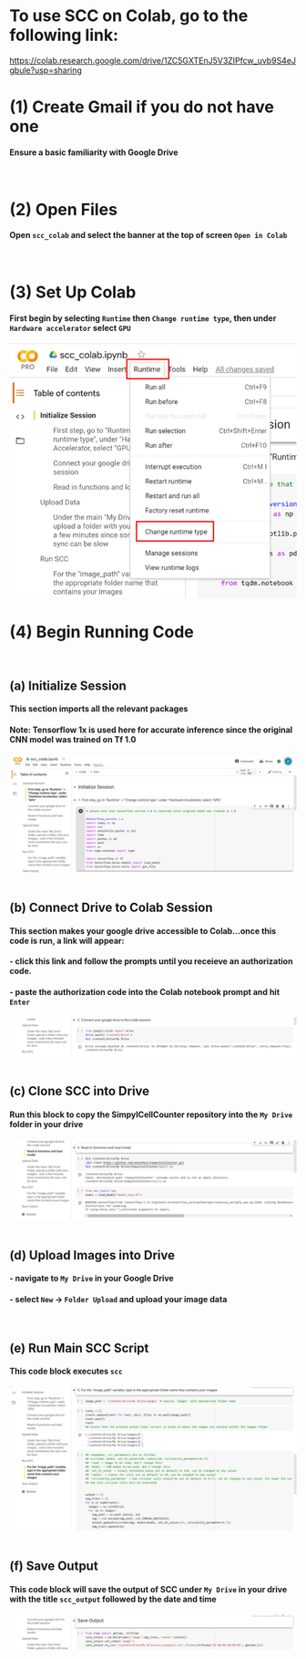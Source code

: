 # To use SCC on Colab, go to the following link:
https://colab.research.google.com/drive/1ZC5GXTEnJ5V3ZIPfcw_uvb9S4eJgbule?usp=sharing


# (1) Create Gmail if you do not have one
#### Ensure a basic familiarity with Google Drive
<br />

# (2) Open Files


#### Open `scc_colab` and select the banner at the top of screen `Open in Colab`
<br />

# (3) Set Up Colab
#### First begin by selecting `Runtime` then `Change runtime type`, then under `Hardware accelerator` select `GPU`
![](../../../icons/Picture1.png)
<br />

# (4) Begin Running Code
<br />

## (a) Initialize Session

#### This section imports all the relevant packages
#### Note: Tensorflow 1x is used here for accurate inference since the original CNN model was trained on Tf 1.0
![](../../../icons/Picture3.png)
<br />
<br />

## (b) Connect Drive to Colab Session
#### This section makes your google drive accessible to Colab...once this code is run, a link will appear: 
#### - click this link and follow the prompts until you receieve an authorization code. 
#### - paste the authorization code into the Colab notebook prompt and hit `Enter`
![](../../../icons/Picture4.png)
<br />
<br />

## (c) Clone SCC into Drive
#### Run this block to copy the SimpylCellCounter repository into the `My Drive` folder in your drive
![](../../../icons/Picture5.png)
<br />
<br />

## (d) Upload Images into Drive
#### - navigate to `My Drive` in your Google Drive
#### - select `New` -> `Folder Upload` and upload your image data
<br />

## (e) Run Main SCC Script
#### This code block executes `scc`
![](../../../icons/Picture6.png)
<br />
<br />

## (f) Save Output
#### This code block will save the output of SCC under `My Drive` in your drive with the title `scc_output` followed by the date and time
![](../../../icons/Picture7.png)
